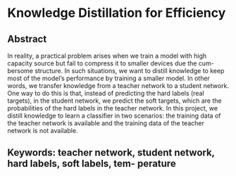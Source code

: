 # Knowledge Distillation for Efficiency


## Abstract
In reality, a practical problem arises when we train a model with high capacity source but fail to compress it to smaller devices due the cum- bersome structure. In such situations, we want to distill knowledge to keep most of the model’s performance by training a smaller model. In other words, we transfer knowledge from a teacher network to a student network. One way to do this is that, instead of predicting the hard labels (real targets), in the student network, we predict the soft targets, which are the probabilities of the hard labels in the teacher network. In this project, we distill knowledge to learn a classifier in two scenarios: the training data of the teacher network is available and the training data of the teacher network is not available.

## Keywords: teacher network, student network, hard labels, soft labels, tem- perature
